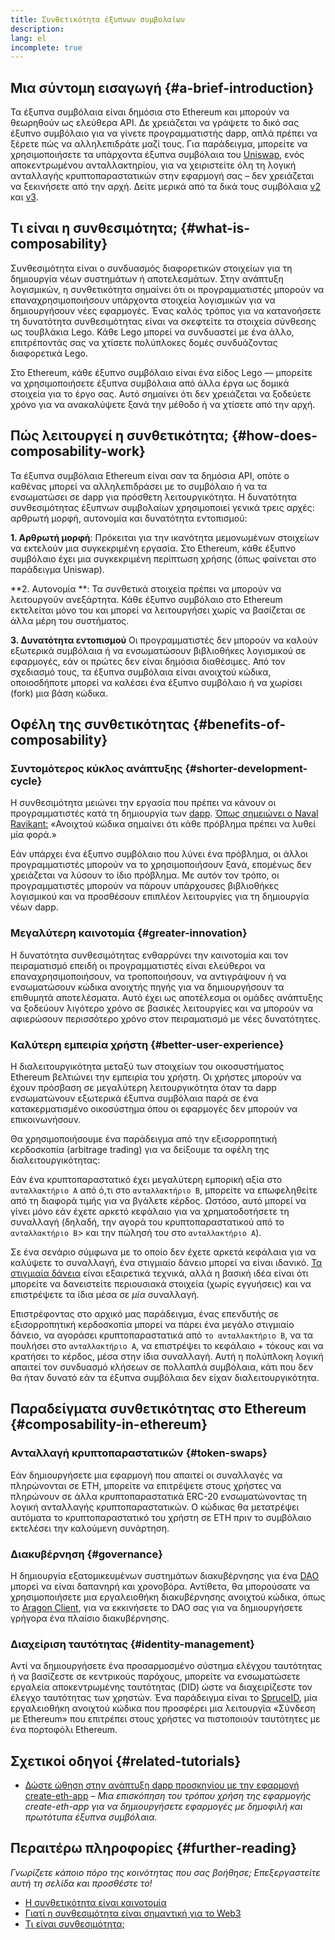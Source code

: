 ```yaml
---
title: Συνθετικότητα έξυπνων συμβολαίων
description:
lang: el
incomplete: true
---
```


## Μια σύντομη εισαγωγή {#a-brief-introduction}

Τα έξυπνα συμβόλαια είναι δημόσια στο Ethereum και μπορούν να θεωρηθούν ως ελεύθερα API. Δε χρειάζεται να γράψετε το δικό σας έξυπνο συμβόλαιο για να γίνετε προγραμματιστής dapp, απλά πρέπει να ξέρετε πώς να αλληλεπιδράτε μαζί τους. Για παράδειγμα, μπορείτε να χρησιμοποιήσετε τα υπάρχοντα έξυπνα συμβόλαια του [Uniswap](https://uniswap.exchange/swap), ενός αποκεντρωμένου ανταλλακτηρίου, για να χειριστείτε όλη τη λογική ανταλλαγής κρυπτοπαραστατικών στην εφαρμογή σας – δεν χρειάζεται να ξεκινήσετε από την αρχή. Δείτε μερικά από τα δικά τους συμβόλαια [v2](https://github.com/Uniswap/uniswap-v2-core/tree/master/contracts) και [v3](https://github.com/Uniswap/uniswap-v3-core/tree/main/contracts).

## Τι είναι η συνθεσιμότητα; {#what-is-composability}

Συνθεσιμότητα είναι ο συνδυασμός διαφορετικών στοιχείων για τη δημιουργία νέων συστημάτων ή αποτελεσμάτων. Στην ανάπτυξη λογισμικών, η συνθετικότητα σημαίνει ότι οι προγραμματιστές μπορούν να επαναχρησιμοποιήσουν υπάρχοντα στοιχεία λογισμικών για να δημιουργήσουν νέες εφαρμογές. Ένας καλός τρόπος για να κατανοήσετε τη δυνατότητα συνθεσιμότητας είναι να σκεφτείτε τα στοιχεία σύνθεσης ως τουβλάκια Lego. Κάθε Lego μπορεί να συνδυαστεί με ένα άλλο, επιτρέποντάς σας να χτίσετε πολύπλοκες δομές συνδυάζοντας διαφορετικά Lego.

Στο Ethereum, κάθε έξυπνο συμβόλαιο είναι ένα είδος Lego — μπορείτε να χρησιμοποιήσετε έξυπνα συμβόλαια από άλλα έργα ως δομικά στοιχεία για το έργο σας. Αυτό σημαίνει ότι δεν χρειάζεται να ξοδεύετε χρόνο για να ανακαλύψετε ξανά την μέθοδο ή να χτίσετε από την αρχή.

## Πώς λειτουργεί η συνθετικότητα; {#how-does-composability-work}

Τα έξυπνα συμβόλαια Ethereum είναι σαν τα δημόσια API, οπότε ο καθένας μπορεί να αλληλεπιδράσει με το συμβόλαιο ή να τα ενσωματώσει σε dapp για πρόσθετη λειτουργικότητα. Η δυνατότητα συνθεσιμότητας έξυπνων συμβολαίων χρησιμοποιεί γενικά τρεις αρχές: αρθρωτή μορφή, αυτονομία και δυνατότητα εντοπισμού:

**1. Αρθρωτή μορφή**: Πρόκειται για την ικανότητα μεμονωμένων στοιχείων να εκτελούν μια συγκεκριμένη εργασία. Στο Ethereum, κάθε έξυπνο συμβόλαιο έχει μια συγκεκριμένη περίπτωση χρήσης (όπως φαίνεται στο παράδειγμα Uniswap).

**2. Αυτονομία **: Τα συνθετικά στοιχεία πρέπει να μπορούν να λειτουργούν ανεξάρτητα. Κάθε έξυπνο συμβόλαιο στο Ethereum εκτελείται μόνο του και μπορεί να λειτουργήσει χωρίς να βασίζεται σε άλλα μέρη του συστήματος.

**3. Δυνατότητα εντοπισμού** Οι προγραμματιστές δεν μπορούν να καλούν εξωτερικά συμβόλαια ή να ενσωματώσουν βιβλιοθήκες λογισμικού σε εφαρμογές, εάν οι πρώτες δεν είναι δημόσια διαθέσιμες. Από τον σχεδιασμό τους, τα έξυπνα συμβόλαια είναι ανοιχτού κώδικα, οποιοσδήποτε μπορεί να καλέσει ένα έξυπνο συμβόλαιο ή να χωρίσει (fork) μια βάση κώδικα.

## Οφέλη της συνθετικότητας {#benefits-of-composability}

### Συντομότερος κύκλος ανάπτυξης {#shorter-development-cycle}

Η συνθεσιμότητα μειώνει την εργασία που πρέπει να κάνουν οι προγραμματιστές κατά τη δημιουργία των [dapp](/apps/#what-are-dapps). [Όπως σημειώνει ο Naval Ravikant:](https://twitter.com/naval/status/1444366754650656770) «Ανοιχτού κώδικα σημαίνει ότι κάθε πρόβλημα πρέπει να λυθεί μία φορά.»

Εάν υπάρχει ένα έξυπνο συμβόλαιο που λύνει ένα πρόβλημα, οι άλλοι προγραμματιστές μπορούν να το χρησιμοποιήσουν ξανά, επομένως δεν χρειάζεται να λύσουν το ίδιο πρόβλημα. Με αυτόν τον τρόπο, οι προγραμματιστές μπορούν να πάρουν υπάρχουσες βιβλιοθήκες λογισμικού και να προσθέσουν επιπλέον λειτουργίες για τη δημιουργία νέων dapp.

### Μεγαλύτερη καινοτομία {#greater-innovation}

Η δυνατότητα συνθεσιμότητας ενθαρρύνει την καινοτομία και τον πειραματισμό επειδή οι προγραμματιστές είναι ελεύθεροι να επαναχρησιμοποιήσουν, να τροποποιήσουν, να αντιγράψουν ή να ενσωματώσουν κώδικα ανοιχτής πηγής για να δημιουργήσουν τα επιθυμητά αποτελέσματα. Αυτό έχει ως αποτέλεσμα οι ομάδες ανάπτυξης να ξοδεύουν λιγότερο χρόνο σε βασικές λειτουργίες και να μπορούν να αφιερώσουν περισσότερο χρόνο στον πειραματισμό με νέες δυνατότητες.

### Καλύτερη εμπειρία χρήστη {#better-user-experience}

Η διαλειτουργικότητα μεταξύ των στοιχείων του οικοσυστήματος Ethereum βελτιώνει την εμπειρία του χρήστη. Οι χρήστες μπορούν να έχουν πρόσβαση σε μεγαλύτερη λειτουργικότητα όταν τα dapp ενσωματώνουν εξωτερικά έξυπνα συμβόλαια παρά σε ένα κατακερματισμένο οικοσύστημα όπου οι εφαρμογές δεν μπορούν να επικοινωνήσουν.

Θα χρησιμοποιήσουμε ένα παράδειγμα από την εξισορροπητική κερδοσκοπία (arbitrage trading) για να δείξουμε τα οφέλη της διαλειτουργικότητας:

Εάν ένα κρυπτοπαραστατικό έχει μεγαλύτερη εμπορική αξία στο `ανταλλακτήριο Α` από ό,τι στο `ανταλλακτήριο Β`, μπορείτε να επωφεληθείτε από τη διαφορά τιμής για να βγάλετε κέρδος. Ωστόσο, αυτό μπορεί να γίνει μόνο εάν έχετε αρκετό κεφάλαιο για να χρηματοδοτήσετε τη συναλλαγή (δηλαδή, την αγορά του κρυπτοπαραστατικού από το `ανταλλακτήριο Β`> και την πώλησή του στο `ανταλλακτήριο Α`).

Σε ένα σενάριο σύμφωνα με το οποίο δεν έχετε αρκετά κεφάλαια για να καλύψετε το συναλλαγή, ένα στιγμιαίο δάνειο μπορεί να είναι ιδανικό. [Τα στιγμιαία δάνεια](/defi/#flash-loans) είναι εξαιρετικά τεχνικά, αλλά η βασική ιδέα είναι ότι μπορείτε να δανειστείτε περιουσιακά στοιχεία (χωρίς εγγυήσεις) και να επιστρέψετε τα ίδια μέσα σε _μία_ συναλλαγή.

Επιστρέφοντας στο αρχικό μας παράδειγμα, ένας επενδυτής σε εξισορροπητική κερδοσκοπία μπορεί να πάρει ένα μεγάλο στιγμιαίο δάνειο, να αγοράσει κρυπτοπαραστατικά από `το ανταλλακτήριο Β`, να τα πουλήσει στο `ανταλλακτήριο Α`, να επιστρέψει το κεφάλαιο + τόκους και να κρατήσει το κέρδος, μέσα στην ίδια συναλλαγή. Αυτή η πολύπλοκη λογική απαιτεί τον συνδυασμό κλήσεων σε πολλαπλά συμβόλαια, κάτι που δεν θα ήταν δυνατό εάν τα έξυπνα συμβόλαια δεν είχαν διαλειτουργικότητα.

## Παραδείγματα συνθετικότητας στο Ethereum {#composability-in-ethereum}

### Ανταλλαγή κρυπτοπαραστατικών {#token-swaps}

Εάν δημιουργήσετε μια εφαρμογή που απαιτεί οι συναλλαγές να πληρώνονται σε ETH, μπορείτε να επιτρέψετε στους χρήστες να πληρώνουν σε άλλα κρυπτοπαραστατικά ERC-20 ενσωματώνοντας τη λογική ανταλλαγής κρυπτοπαραστατικών. Ο κώδικας θα μετατρέψει αυτόματα το κρυπτοπαραστατικό του χρήστη σε ETH πριν το συμβόλαιο εκτελέσει την καλούμενη συνάρτηση.

### Διακυβέρνηση {#governance}

Η δημιουργία εξατομικευμένων συστημάτων διακυβέρνησης για ένα [DAO](/dao/) μπορεί να είναι δαπανηρή και χρονοβόρα. Αντίθετα, θα μπορούσατε να χρησιμοποιήσετε μια εργαλειοθήκη διακυβέρνησης ανοιχτού κώδικα, όπως το [Aragon Client](https://client.aragon.org/), για να εκκινήσετε το DAO σας για να δημιουργήσετε γρήγορα ένα πλαίσιο διακυβέρνησης.

### Διαχείριση ταυτότητας {#identity-management}

Αντί να δημιουργήσετε ένα προσαρμοσμένο σύστημα ελέγχου ταυτότητας ή να βασίζεστε σε κεντρικούς παρόχους, μπορείτε να ενσωματώσετε εργαλεία αποκεντρωμένης ταυτότητας (DID) ώστε να διαχειρίζεστε τον έλεγχο ταυτότητας των χρηστών. Ένα παράδειγμα είναι το [SpruceID](https://www.spruceid.com/), μία εργαλειοθήκη ανοιχτού κώδικα που προσφέρει μια λειτουργία «Σύνδεση με Ethereum» που επιτρέπει στους χρήστες να πιστοποιούν ταυτότητες με ένα πορτοφόλι Ethereum.

## Σχετικοί οδηγοί {#related-tutorials}

- [Δώστε ώθηση στην ανάπτυξη dapp προσκηνίου με την εφαρμογή create-eth-app](/developers/tutorials/kickstart-your-dapp-frontend-development-with-create-eth-app/) _– Μια επισκόπηση του τρόπου χρήση της εφαρμογής create-eth-app για να δημιουργήσετε εφαρμογές με δημοφιλή και πρωτότυπα έξυπνα συμβόλαια._

## Περαιτέρω πληροφορίες {#further-reading}

_Γνωρίζετε κάποιο πόρο της κοινότητας που σας βοήθησε; Επεξεργαστείτε αυτή τη σελίδα και προσθέστε το!_

- [Η συνθετικότητα είναι καινοτομία](https://future.a16z.com/how-composability-unlocks-crypto-and-everything-else/)
- [Γιατί η συνθεσιμότητα είναι σημαντική για το Web3](https://hackernoon.com/why-composability-matters-for-web3)
- [Τι είναι συνθεσιμότητα;](https://blog.aragon.org/what-is-composability/#:~:text=Aragon,connect%20to%20every%20other%20piece.)
